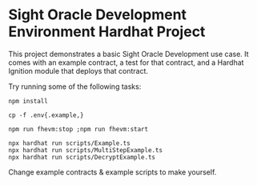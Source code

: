 # Sight Oracle Development Environment Hardhat Project

This project demonstrates a basic Sight Oracle Development use case. It comes with an example contract, a test for that
contract, and a Hardhat Ignition module that deploys that contract.

Try running some of the following tasks:

```shell
npm install

cp -f .env{.example,}

npm run fhevm:stop ;npm run fhevm:start

npx hardhat run scripts/Example.ts
npx hardhat run scripts/MultiStepExample.ts
npx hardhat run scripts/DecryptExample.ts
```

Change example contracts & example scripts to make yourself.
